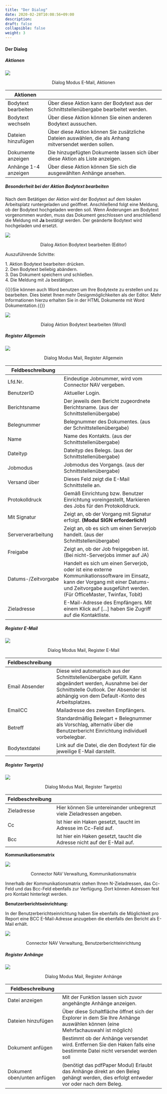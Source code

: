 ```yaml
---
title: "Der Dialog"
date: 2020-02-28T10:08:56+09:00
description: 
draft: false
collapsible: false
weight: 3
---
```


#### Der Dialog

##### Aktionen

![](/images/connectornav/mail/dialog_aktionen.png)<center>Dialog Modus E-Mail, Aktionen</center>

|Aktionen | |
|---|---|
| Bodytext bearbeiten  | Über diese Aktion kann der Bodytext aus der Schnittstellenübergabe bearbeitet werden.                  |
| Bodytext wechseln    | Über diese Aktion können Sie einen anderen Bodytext aussuchen.                                         |
| Dateien hinzufügen   | Über diese Aktion können Sie zusätzliche Dateien auswählen, die als Anhang mitversendet werden sollen. |
| Dokumente anzeigen   | Die hinzugefügten Dokumente lassen sich über diese Aktion als Liste anzeigen.                          |
| Anhänge 1-4 anzeigen | Über diese Aktion können Sie sich die ausgewählten Anhänge ansehen.                                    |

##### Besonderheit bei der Aktion Bodytext bearbeiten

Nach dem Betätigen der Aktion wird der Bodytext auf dem lokalen Arbeitsplatz runtergeladen und geöffnet. Anschließend folgt eine Meldung, ob der Bodytext hochgeladen werden soll. Wenn Änderungen am Bodytext vorgenommen wurden, muss das Dokument geschlossen und anschließend die Meldung mit **Ja** bestätigt werden. Der geänderte Bodytext wird hochgeladen und ersetzt.

![](/images/connectornav/mail/dialog_bodytext.png)<center>Dialog Aktion Bodytext bearbeiten (Editor)</center>

Auszuführende Schritte:

1\. Aktion Bodytext bearbeiten drücken.  
2\. Den Bodytext beliebig abändern.  
3\. Das Dokument speichern und schließen.  
4\. Die Meldung mit Ja bestätigen.

{{<notice info>}}Sie können auch Word benutzen um Ihre Bodytexte zu erstellen und zu bearbeiten. Dies bietet Ihnen mehr Designmöglichkeiten als der Editor. Mehr Informationen hierzu erhalten Sie in der HTML Dokumente mit Word Dokumentation.{{</notice>}}

![](/images/connectornav/mail/dialog_bodytext2.png)<center>Dialog Aktion Bodytext bearbeiten (Word)</center>

##### Register Allgemein

![](/images/connectornav/mail/reg_allgemein.png)<center>Dialog Modus Mail, Register Allgemein</center>

|Feldbeschreibung | |
|---|---|
| Lfd.Nr.              | Eindeutige Jobnummer, wird vom Connector NAV vergeben.                                                                                                                                                |
| BenutzerID           | Aktueller Login.                                                                                                                                                                                      |
| Berichtsname         | Der jeweils dem Bericht zugeordnete Berichtsname.  (aus der Schnittstellenübergabe)                                                                                                                   |
| Belegnummer          | Belegnummer des Dokumentes. (aus der Schnittstellenübergabe)                                                                                                                                          |
| Name                 | Name des Kontakts.  (aus der Schnittstellenübergabe)                                                                                                                                                  |
| Dateityp             | Dateityp des Belegs.  (aus der Schnittstellenübergabe)                                                                                                                                                |
| Jobmodus             | Jobmodus des Vorgangs.  (aus der Schnittstellenübergabe)                                                                                                                                              |
| Versand über         | Dieses Feld zeigt die E-Mail Schnittstelle an.                                                                                                                                                        |
| Protokolldruck       | Gemäß Einrichtung bzw. Benutzer Einrichtung voreingestellt, Markieren des Jobs für den Protokolldruck.                                                                                                |
| Mit Signatur         | Zeigt an, ob der Vorgang mit Signatur erfolgt.  **(Modul SIGN erforderlich!)**                                                                                                                        |
| Serververarbeitung   | Zeigt an, ob es sich um einen Serverjob handelt. (aus der Schnittstellenübergabe)                                                                                                                     |
| Freigabe             | Zeigt an, ob der Job freigegeben ist. (Bei nicht-Serverjobs immer auf JA)                                                                                                                             |
| Datums-/Zeitvorgabe  | Handelt es sich um einen Serverjob, oder ist eine externe Kommunikationssoftware im Einsatz, kann der Vorgang mit einer Datums- und Zeitvorgabe ausgeführt werden. (Für OfficeMaster, Twinfax, Tobit) |
| Zieladresse          | E-Mail-Adresse des Empfängers. Mit einem Klick auf […] haben Sie Zugriff auf die Kontaktliste.                                                                                                        |

##### Register E-Mail

![](/images/connectornav/mail/reg_email.png)<center>Dialog Modus Mail, Register E-Mail</center>

|Feldbeschreibung | |
|---|---|
| Email Absender  | Diese wird automatisch aus der Schnittstellenübergabe gefüllt. Kann abgeändert werden, Ausnahme bei der Schnittstelle Outlook. Der Absender ist abhängig von dem Default-Konto des Arbeitsplatzes.  |
| EmailCC         | Mailadresse des zweiten Empfängers.                                                                                                                                                                 |
| Betreff       | Standardmäßig Belegart + Belegnummer als Vorschlag, alternativ über die Benutzerbericht Einrichtung individuell vorbelegbar.  |
| Bodytextdatei | Link auf die Datei, die den Bodytext für die jeweilige E-Mail darstellt.                                                      |

##### Register Target(s)

![](/images/connectornav/mail/reg_targets.png)<center>Dialog Modus Mail, Register Target(s)</center>

|Feldbeschreibung | |
|---|---|
| Zieladresse | Hier können Sie untereinander unbegrenzt viele Zieladressen angeben.     |
| Cc          |  Ist hier ein Haken gesetzt, taucht im Adresse im Cc-Feld auf.           |
| Bcc         | Ist hier ein Haken gesetzt, taucht die Adresse nicht auf der E-Mail auf. |

**Kommunikationsmatrix**

![](/images/connectornav/mail/komm_matrix.png)<center>Connector NAV Verwaltung, Kommunikationsmatrix</center>

Innerhalb der Kommunikationsmatrix stehen Ihnen N-Zieladressen, das Cc-Feld und das Bcc-Feld ebenfalls zur Verfügung. Dort können Adressen fest pro Kontakt hinterlegt werden.

**Benutzerberichtseinrichtung:**

In der Benutzerberichtseinrichtung haben Sie ebenfalls die Möglichkeit pro Report eine BCC E-Mail-Adresse anzugeben die ebenfalls den Bericht als E-Mail erhält.

![](/images/connectornav/mail/ben_bericht.png)<center>Connector NAV Verwaltung, Benutzerberichteinrichtung</center>

##### Register Anhänge

![](/images/connectornav/mail/reg_anhaenge.png)<center>Dialog Modus Mail, Register Anhänge</center>

|Feldbeschreibung | |
|---|---|
| Datei anzeigen              | Mit der Funktion lassen sich zuvor angehängte Anhänge anzeigen.                                                                      |
| Dateien hinzufügen          | Über diese Schaltfläche öffnet sich der Explorer in dem Sie Ihre Anhänge auswählen können (eine Mehrfachauswahl ist möglich)         |
| Dokument anfügen            | Bestimmt ob der Anhänge versendet wird. Entfernen Sie den Haken falls eine bestimmte Datei nicht versendet werden soll               |
| Dokument oben/unten anfügen | (benötigt das pdfPaper Modul) Erlaubt das Anhänge direkt an den Beleg gehängt werden, dies erfolgt entweder vor oder nach dem Beleg. |